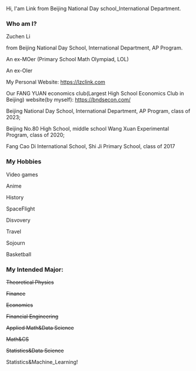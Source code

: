 Hi, I'am Link from Beijing National Day school_International Department. 

### Who am I?

Zuchen Li 

from Beijing National Day School, International Department, AP Program. 


An ex-MOer (Primary School Math Olympiad, LOL)


An ex-OIer 

My Personal Website: <https://lzclink.com>

Our FANG YUAN economics club(Largest High School Economics Club in Beijing) website(by myself): <https://bndsecon.com/>


Beijing National Day School, International Department, AP Program, class of 2023;


Beijing No.80 High School, middle school Wang Xuan Experimental Program, class of 2020;

Fang Cao Di International School, Shi Ji Primary School, class of 2017


### My Hobbies

Video games

Anime

History

SpaceFlight

Disvovery

Travel

Sojourn

Basketball



### My Intended Major:

~~Theoretical Physics~~

~~Finance~~

~~Economics~~

~~Financial Engineering~~

~~Applied Math&Data Science~~

~~Math&CS~~

~~Statistics&Data Science~~

Statistics&Machine_Learning!

